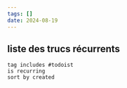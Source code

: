 ```yaml
---
tags: []
date: 2024-08-19
---
```

## liste des trucs récurrents
```tasks
tag includes #todoist
is recurring
sort by created
```